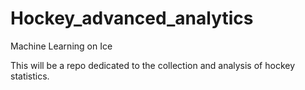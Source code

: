 # Hockey_advanced_analytics
Machine Learning on Ice  


This will be a repo dedicated to the collection and analysis of hockey statistics.
